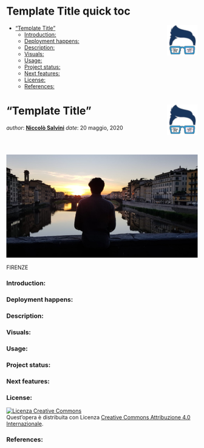 Template Title quick toc
================

  - [“Template Title”
    <img src="logo.png" align="right" height="80" />](#template-title)
      - [Introduction:](#introduction)
      - [Deployment happens:](#deployment-happens)
      - [Description:](#description)
      - [Visuals:](#visuals)
      - [Usage:](#usage)
      - [Project status:](#project-status)
      - [Next features:](#next-features)
      - [License:](#license)
      - [References:](#references)

<!-- README.md is generated from README.Rmd. Please edit that file -->

# “Template Title” <img src="logo.png" align="right" height="80" />

*author*: **[Niccolò Salvini](https://niccolosalvini.netlify.app/)**
*date*: 20 maggio, 2020

<br>
<br>

<p align="center">

<div class="figure">

<img src="FIRENZE.jpeg" alt="FIRENZE" width="1433" />

<p class="caption">

FIRENZE

</p>

</div>

</p>

### Introduction:

### Deployment happens:

### Description:

### Visuals:

### Usage:

### Project status:

### Next features:

### License:

<a rel="license" href="http://creativecommons.org/licenses/by/4.0/"><img alt="Licenza Creative Commons" style="border-width:0" src="https://i.creativecommons.org/l/by/4.0/88x31.png" /></a><br />Quest’opera
è distribuita con Licenza
<a rel="license" href="http://creativecommons.org/licenses/by/4.0/">Creative
Commons Attribuzione 4.0 Internazionale</a>.

### References:

